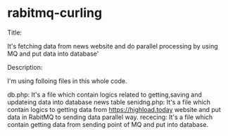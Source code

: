 # rabitmq-curling
Title:

It's fetching data from news website and do parallel processing by using MQ and put data into database'

Description:

I'm using folloing files in this whole code.

db.php: It's a file which contain logics related to getting,saving and updateing data into database news table
senidng.php: It's a file which contain logics to getting data from https://highload.today website and put data in RabitMQ to sending data parallel way.
rececing: It's a file which contain getting data from sending point of MQ and put into database.


